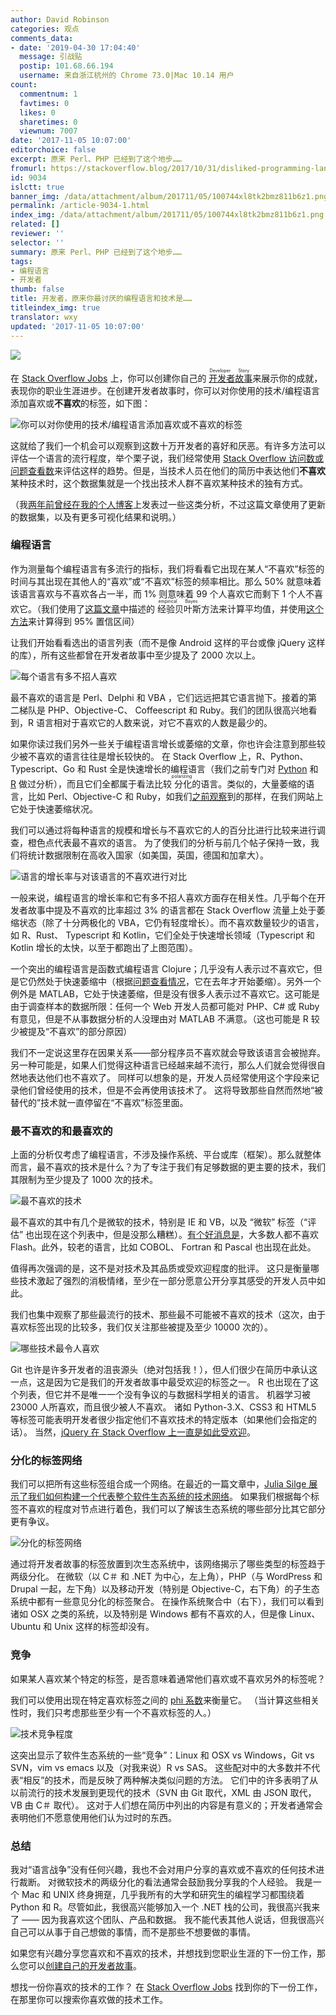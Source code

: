 ```yaml
---
author: David Robinson
categories: 观点
comments_data:
- date: '2019-04-30 17:04:40'
  message: 引战贴
  postip: 101.68.66.194
  username: 来自浙江杭州的 Chrome 73.0|Mac 10.14 用户
count:
  commentnum: 1
  favtimes: 0
  likes: 0
  sharetimes: 0
  viewnum: 7007
date: '2017-11-05 10:07:00'
editorchoice: false
excerpt: 原来 Perl、PHP 已经到了这个地步……
fromurl: https://stackoverflow.blog/2017/10/31/disliked-programming-languages/
id: 9034
islctt: true
banner_img: /data/attachment/album/201711/05/100744xl8tk2bmz811b6z1.png
permalink: /article-9034-1.html
index_img: /data/attachment/album/201711/05/100744xl8tk2bmz811b6z1.png.thumb.jpg
related: []
reviewer: ''
selector: ''
summary: 原来 Perl、PHP 已经到了这个地步……
tags:
- 编程语言
- 开发者
thumb: false
title: 开发者，原来你最讨厌的编程语言和技术是……
titleindex_img: true
translator: wxy
updated: '2017-11-05 10:07:00'
---
```


![](/data/attachment/album/201711/05/100744xl8tk2bmz811b6z1.png)


在 [Stack Overflow Jobs](https://stackoverflow.com/jobs) 上，你可以创建你自己的<ruby> <a href="https://stackoverflow.blog/2016/10/11/bye-bye-bullets-the-stack-overflow-developer-story-is-the-new-technical-resume/">  开发者故事 </a> <rp>  （ </rp> <rt>  Developer Story </rt> <rp>  ） </rp></ruby>来展示你的成就，表现你的职业生涯进步。在创建开发者故事时，你可以对你使用的技术/编程语言添加喜欢或**不喜欢**的标签，如下图：


![你可以对你使用的技术/编程语言添加喜欢或不喜欢的标签](/data/attachment/album/201711/05/100746v5am47q5z5fagmqg.png)


这就给了我们一个机会可以观察到这数十万开发者的喜好和厌恶。有许多方法可以评估一个语言的流行程度，举个栗子说，我们经常使用 [Stack Overflow 访问数或问题查看数](/article-8865-1.html)来评估这样的趋势。但是，当技术人员在他们的简历中表达他们**不喜欢**某种技术时，这个数据集就是一个找出技术人群不喜欢某种技术的独有方式。


（我[两年前曾经在我的个人博客](http://varianceexplained.org/r/polarizing-technologies/)上发表过一些这类分析，不过这篇文章使用了更新的数据集，以及有更多可视化结果和说明。）


### 编程语言


作为测量每个编程语言有多流行的指标，我们将看看它出现在某人“不喜欢”标签的时间与其出现在其他人的“喜欢”或“不喜欢”标签的频率相比。那么 50% 就意味着该语言喜欢与不喜欢各占一半，而 1% 则意味着 99 个人喜欢它而剩下 1 个人不喜欢它。（我们使用了[这篇文章](http://varianceexplained.org/r/empirical_bayes_baseball/)中描述的<ruby> 经验贝叶斯 <rp>  （ </rp> <rt>  empirical Bayes </rt> <rp>  ） </rp></ruby>方法来计算平均值，并使用[这个方法](http://varianceexplained.org/r/credible_intervals_baseball/)来计算得到 95% 置信区间）


让我们开始看看选出的语言列表（而不是像 Android 这样的平台或像 jQuery 这样的库），所有这些都曾在开发者故事中至少提及了 2000 次以上。


![每个语言有多不招人喜欢](/data/attachment/album/201711/05/100746zdm37arhal7ktarz.png)


最不喜欢的语言是 Perl、Delphi 和 VBA ，它们远远把其它语言抛下。接着的第二梯队是 PHP、Objective-C、 Coffeescript 和 Ruby。我们的团队很高兴地看到，R 语言相对于喜欢它的人数来说，对它不喜欢的人数是最少的。


如果你读过我们另外一些关于编程语言增长或萎缩的文章，你也许会注意到那些较少被不喜欢的语言往往是增长较快的。 在 Stack Overflow 上，R、Python、Typescript、Go 和 Rust 全是快速增长的编程语言（我们之前专门对 [Python](/article-8865-1.html) 和 [R](https://stackoverflow.blog/2017/10/10/impressive-growth-r/) 做过分析），而且它们全都属于看法比较<ruby> 分化 <rp>  （ </rp> <rt>  polarizing </rt> <rp>  ） </rp></ruby>的语言。类似的，大量萎缩的语言，比如 Perl、Objective-C 和 Ruby，如我们[之前观察](https://stackoverflow.blog/2017/08/01/flash-dead-technologies-might-next/)到的那样，在我们网站上它处于快速萎缩状况。


我们可以通过将每种语言的规模和增长与不喜欢它的人的百分比进行比较来进行调查，橙色点代表最不喜欢的语言。 为了使我们的分析与前几个帖子保持一致，我们将统计数据限制在高收入国家（如美国，英国，德国和加拿大）。


![语言的增长率与对该语言的不喜欢进行对比](/data/attachment/album/201711/05/100748ylwxicsoqc5lxlbs.png)


一般来说，编程语言的增长率和它有多不招人喜欢方面存在相关性。几乎每个在开发者故事中提及不喜欢的比率超过 3% 的语言都在 Stack Overflow 流量上处于萎缩状态（除了十分两极化的 VBA，它仍有轻度增长）。而不喜欢数量较少的语言，如 R、Rust、 Typescript 和 Kotlin，它们全处于快速增长领域（Typescript 和 Kotlin 增长的太快，以至于都跑出了上图范围）。


一个突出的编程语言是函数式编程语言 Clojure；几乎没有人表示过不喜欢它，但是它仍然处于快速萎缩中（根据[问题查看情况](https://insights.stackoverflow.com/trends?tags=clojure)，它在去年才开始萎缩）。另外一个例外是 MATLAB，它处于快速萎缩，但是没有很多人表示过不喜欢它。这可能是由于调查样本的数据所限：任何一个 Web 开发人员都可能对 PHP、C# 或 Ruby 有意见，但是不从事数据分析的人没理由对 MATLAB 不满意。（这也可能是 R 较少被提及“不喜欢”的部分原因）


我们不一定说这里存在因果关系——部分程序员不喜欢就会导致该语言会被抛弃。 另一种可能是，如果人们觉得这种语言已经越来越不流行，那么人们就会觉得很自然地表达他们也不喜欢了。 同样可以想象的是，开发人员经常使用这个字段来记录他们曾经使用的技术，但是不会再使用该技术了。 这将导致那些自然而然地“被替代的”技术就一直停留在“不喜欢”标签里面。


### 最不喜欢的和最喜欢的


上面的分析仅考虑了编程语言，不涉及操作系统、平台或库（框架）。那么就整体而言，最不喜欢的技术是什么？为了专注于我们有足够数据的更主要的技术，我们其限制为至少提及了 1000 次的技术。


![最不喜欢的技术](/data/attachment/album/201711/05/100748zrgpr9vpuav14rv2.png)


最不喜欢的其中有几个是微软的技术，特别是 IE 和 VB，以及 “微软” 标签（“评估” 也出现在这个列表中，但是没那么糟糕）。[有个好消息是](https://stackoverflow.blog/2017/08/01/flash-dead-technologies-might-next/)，大多数人都不喜欢 Flash。此外，较老的语言，比如 COBOL、 Fortran 和 Pascal 也出现在此处。


值得再次强调的是，这不是对技术及其品质或受欢迎程度的批评。 这只是衡量哪些技术激起了强烈的消极情绪，至少在一部分愿意公开分享其感受的开发人员中如此。


我们也集中观察了那些最流行的技术、那些最不可能被不喜欢的技术（这次，由于喜欢标签出现的比较多，我们仅关注那些被提及至少 10000 次的）。


![哪些技术最令人喜欢](/data/attachment/album/201711/05/100749nkhee9m04jme08el.png)


Git 也许是许多开发者的沮丧源头（绝对包括我！），但人们很少在简历中承认这一点，这是因为它是我们的开发者故事中最受欢迎的标签之一。 R 也出现在了这个列表，但它并不是唯一一个没有争议的与数据科学相关的语言。 机器学习被 23000 人所喜欢，而且很少被人不喜欢。 诸如 Python-3.X、CSS3 和 HTML5 等标签可能表明开发者很少指定他们不喜欢技术的特定版本（如果他们会指定的话）。 当然，[jQuery 在 Stack Overflow 上一直是如此受欢迎](http://i.stack.imgur.com/ssRUr.gif)。


### 分化的标签网络


我们可以把所有这些标签组合成一个网络。在最近的一篇文章中，[Julia Silge 展示了我们如何构建一个代表整个软件生态系统的技术网络](https://stackoverflow.blog/2017/10/03/mapping-ecosystems-software-development/)。 如果我们根据每个标签不喜欢的程度对节点进行着色，我们可以了解该生态系统的哪些部分比其它部分更有争议。


![分化的标签网络](/data/attachment/album/201711/05/100751enf9qdfvfrx8ukcu.png)


通过将开发者故事的标签放置到次生态系统中，该网络揭示了哪些类型的标签趋于两级分化。 在微软（以 C＃ 和 .NET 为中心，左上角），PHP（与 WordPress 和 Drupal 一起，左下角）以及移动开发（特别是 Objective-C，右下角）的子生态系统中都有一些意见分化的标签聚合。 在操作系统聚合中（右下），我们可以看到诸如 OSX 之类的系统，以及特别是 Windows 都有不喜欢的人，但是像 Linux、Ubuntu 和 Unix 这样的标签却没有。


### 竞争


如果某人喜欢某个特定的标签，是否意味着通常他们喜欢或不喜欢另外的标签呢？


我们可以使用出现在特定喜欢标签之间的 [phi 系数](https://en.wikipedia.org/wiki/Phi_coefficient)来衡量它。 （当计算这些相关性时，我们只考虑那些至少有一个不喜欢标签的人。）


![技术竞争程度](/data/attachment/album/201711/05/100751r2bbx0arkbxl2qwc.png)


这突出显示了软件生态系统的一些“竞争”：Linux 和 OSX vs Windows，Git vs SVN，vim vs emacs 以及（对我来说）R vs SAS。 这些配对中的大多数并不代表“相反”的技术，而是反映了两种解决类似问题的方法。 它们中的许多表明了从以前流行的技术发展到更现代的技术（SVN 由 Git 取代，XML 由 JSON 取代，VB 由 C＃ 取代）。 这对于人们想在简历中列出的内容是有意义的；开发者通常会表明他们不愿意使用他们认为过时的东西。


### 总结


我对“语言战争”没有任何兴趣，我也不会对用户分享的喜欢或不喜欢的任何技术进行裁断。 对微软技术的两级分化的看法通常会鼓励我分享我的个人经验。 我是一个 Mac 和 UNIX 终身拥趸，几乎我所有的大学和研究生的编程学习都围绕着 Python 和 R。尽管如此，我很高兴能够加入一个 .NET 栈的公司，我很高兴我来了 —— 因为我喜欢这个团队、产品和数据。 我不能代表其他人说话，但我很高兴自己可以从事于自己想做的事情，而不是那些不想要做的事情。


如果您有兴趣分享您喜欢和不喜欢的技术，并想找到您职业生涯的下一份工作，那么您可以[创建自己的开发者故事](http://stackoverflow.com/users/story/join)。


想找一份你喜欢的技术的工作？ 在 [Stack Overflow Jobs](https://stackoverflow.com/jobs) 找到你的下一份工作，在那里你可以搜索你喜欢做的技术工作。